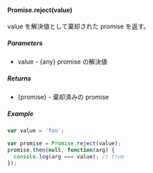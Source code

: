 #### Promise.reject(value)
value を解決値として棄却された promise を返す。

##### Parameters
* value - {any} promise の解決値

##### Returns
* {promise} - 棄却済みの promise

##### Example
```js
var value = 'foo';

var promise = Promise.reject(value);
promise.then(null, function(arg) {
  console.log(arg === value); // true
});
```

